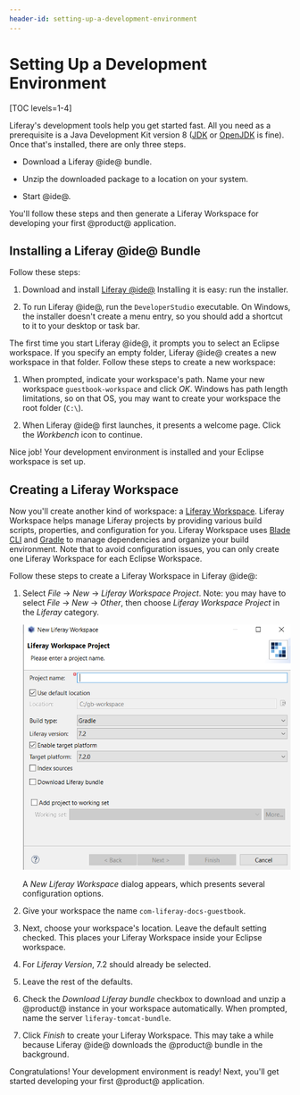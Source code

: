 ```yaml
---
header-id: setting-up-a-development-environment
---
```


# Setting Up a Development Environment

[TOC levels=1-4]

Liferay's development tools help you get started fast. All you need as
a prerequisite is a Java Development Kit version 8 ([JDK](http://www.oracle.com/technetwork/java/javase/downloads/jdk8-downloads-2133151.html)
or [OpenJDK](https://jdk.java.net/java-se-ri/8) is fine).
Once that's installed, there are only three steps. 

- Download a Liferay @ide@ bundle. 

- Unzip the downloaded package to a location on your system. 

- Start @ide@. 

You'll follow these steps and then generate a Liferay Workspace for developing
your first @product@ application. 

## Installing a Liferay @ide@ Bundle

Follow these steps: 

1.  Download and install 
    [Liferay @ide@](/docs/7-2/reference/-/knowledge_base/r/installing-liferay-dev-studio)
    Installing it is easy: run the installer.

2. To run Liferay @ide@, run the `DeveloperStudio` executable. On Windows, the
   installer doesn't create a menu entry, so you should add a shortcut to it to
   your desktop or task bar.

The first time you start Liferay @ide@, it prompts you to select an Eclipse
workspace.  If you specify an empty folder, Liferay @ide@ creates a new
workspace in that folder. Follow these steps to create a new workspace:

1.  When prompted, indicate your workspace's path. Name your new workspace 
    `guestbook-workspace` and click *OK*. Windows has path length limitations,
    so on that OS, you may want to create your workspace the root folder
    (`C:\`). 

2.  When Liferay @ide@ first launches, it presents a welcome page. Click the
    *Workbench* icon to continue. 

Nice job! Your development environment is installed and your Eclipse workspace
is set up. 

## Creating a Liferay Workspace

Now you'll create another kind of workspace: a 
[Liferay Workspace](/docs/7-2/reference/-/knowledge_base/r/liferay-workspace). 
Liferay Workspace helps manage Liferay projects by providing various build
scripts, properties, and configuration for you. Liferay Workspace uses 
[Blade CLI](/docs/7-1/tutorials/-/knowledge_base/t/blade-cli) and 
[Gradle](https://gradle.org/) to manage dependencies and organize your build 
environment. Note that to avoid configuration issues, you can only create one 
Liferay Workspace for each Eclipse Workspace. 

Follow these steps to create a Liferay Workspace in Liferay @ide@:

1.  Select *File* &rarr; *New* &rarr; *Liferay Workspace Project*. Note: you may 
    have to select *File* &rarr; *New* &rarr; *Other*, then choose *Liferay 
    Workspace Project* in the *Liferay* category. 

    ![Figure 1: By selecting *Liferay Workspace*, you begin the process of creating a new workspace for your @product@ projects.](../../../images/dev-studio-create-workspace.png)

    A *New Liferay Workspace* dialog appears, which presents several 
    configuration options. 

2.  Give your workspace the name `com-liferay-docs-guestbook`. 

3.  Next, choose your workspace's location. Leave the default setting checked. 
    This places your Liferay Workspace inside your Eclipse workspace. 
 
4.  For *Liferay Version*, 7.2 should already be selected. 

5.  Leave the rest of the defaults. 

6.  Check the *Download Liferay bundle* checkbox to download and 
	unzip a @product@ instance in your workspace automatically.  When prompted,
	name the server `liferay-tomcat-bundle`. 

6.  Click *Finish* to create your Liferay Workspace. This may take a while 
    because Liferay @ide@ downloads the @product@ bundle in the background. 

Congratulations! Your development environment is ready! Next, you'll get started 
developing your first @product@ application. 
